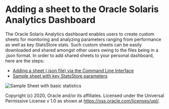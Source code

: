 # Adding a sheet to the Oracle Solaris Analytics Dashboard 

The Oracle Solaris Analytics dashboard enables users to create custom sheets for monitoring and analyzing parameters ranging from performance as well as key StatsStore stats. Such custom sheets can be easily downloaded and shared amongst other users owing to the files being in a .json format. In order to add shared sheets to your personal dashboard, here are the steps:

- [Adding a sheet (.json file) via the Command Line Interface](add_shared_sheet.md)
- [Sample sheet with key StatsStore parameters](sample-sheet.json)

![Sample Sheet with basic statistics](/master/Images/Sharing_Sheets/sample-sheet.png)





Copyright (c) 2020, Oracle and/or its affiliates.
 Licensed under the Universal Permissive License v 1.0 as shown at <https://oss.oracle.com/licenses/upl/>.

